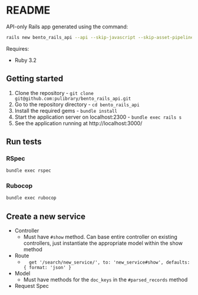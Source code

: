 # README
API-only Rails app generated using the command:
```bash
rails new bento_rails_api --api --skip-javascript --skip-asset-pipeline --skip-spring --skip-test --no-rc --skip-active-record
```

Requires:
- Ruby 3.2

## Getting started
1. Clone the repository - `git clone git@github.com:pulibrary/bento_rails_api.git`
1. Go to the repository directory - `cd bento_rails_api`
1. Install the required gems - `bundle install`
1. Start the application server on localhost:2300 - `bundle exec rails s`
1. See the application running at http://localhost:3000/

## Run tests
### RSpec
```bash
bundle exec rspec
```

### Rubocop
```bash
bundle exec rubocop
```
## Create a new service
- Controller
  - Must have `#show` method. Can base entire controller on existing controllers, just instantiate the appropriate model within the show method
- Route
  - `  get '/search/new_service/', to: 'new_service#show', defaults: { format: 'json' }`
- Model
  - Must have methods for the `doc_keys` in the `#parsed_records` method
- Request Spec
